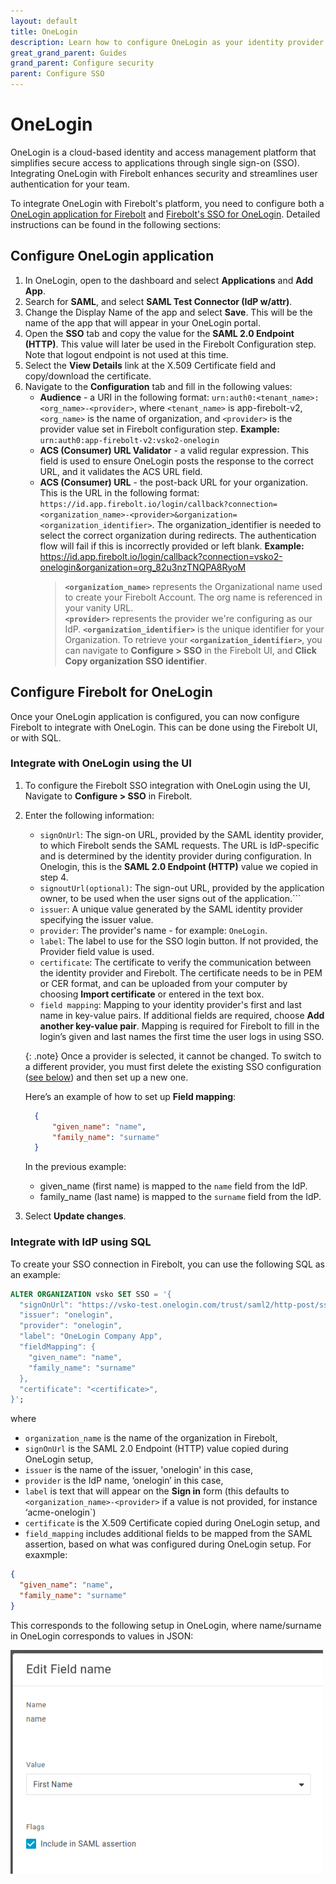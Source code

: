 ```yaml
---
layout: default
title: OneLogin
description: Learn how to configure OneLogin as your identity provider to work with SSO authentication for Firebolt. 
great_grand_parent: Guides
grand_parent: Configure security
parent: Configure SSO
---
```


# OneLogin

OneLogin is a cloud-based identity and access management platform that simplifies secure access to applications through single sign-on (SSO). Integrating OneLogin with Firebolt enhances security and streamlines user authentication for your team.

To integrate OneLogin with Firebolt's platform, you need to configure both a [OneLogin application for Firebolt](#configure-onelogin-application) and [Firebolt's SSO for OneLogin](#configure-firebolt-for-onelogin). Detailed instructions can be found in the following sections:

## Configure OneLogin application

1. In OneLogin, open to the dashboard and select **Applications** and **Add App**.
2. Search for **SAML**, and select **SAML Test Connector (IdP w/attr)**.
3. Change the Display Name of the app and select **Save**. This will be the name of the app that will appear in your OneLogin portal.
4. Open the **SSO** tab and copy the value for the **SAML 2.0 Endpoint (HTTP)**. This value will later be used in the Firebolt Configuration step. Note that logout endpoint is not used at this time.
5. Select the **View Details** link at the X.509 Certificate field and copy/download the certificate.
6. Navigate to the **Configuration** tab and fill in the following values:
    - **Audience** - a URI in the following format: `urn:auth0:<tenant_name>:<org_name>-<provider>`, where `<tenant_name>` is app-firebolt-v2, `<org_name>` is the name of organization, and `<provider>` is the provider value set in Firebolt configuration step. **Example:** `urn:auth0:app-firebolt-v2:vsko2-onelogin`
    - **ACS (Consumer) URL Validator** - a valid regular expression. This field is used to ensure OneLogin posts the response to the correct URL, and it validates the ACS URL field.
    - **ACS (Consumer) URL** - the post-back URL for your organization. This is the URL in the following format: `https://id.app.firebolt.io/login/callback?connection=<organization_name>-<provider>&organization=<organization_identifier>`. The organization_identifier is needed to select the correct organization during redirects. The authentication flow will fail if this is incorrectly provided or left blank. **Example:** https://id.app.firebolt.io/login/callback?connection=vsko2-onelogin&organization=org_82u3nzTNQPA8RyoM
        > **`<organization_name>`** represents the Organizational name used to create your Firebolt Account. The org name is referenced in your vanity URL.  
        > **`<provider>`** represents the provider we're configuring as our IdP.
        > **`<organization_identifier>`** is the unique identifier for your Organization. To retrieve your **`<organization_identifier>`**, you can navigate to **Configure > SSO** in the Firebolt UI, and **Click Copy organization SSO identifier**. 

## Configure Firebolt for OneLogin
Once your OneLogin application is configured, you can now configure Firebolt to integrate with OneLogin. This can be done using the Firebolt UI, or with SQL.

### Integrate with OneLogin using the UI
1. To configure the Firebolt SSO integration with OneLogin using the UI, Navigate to **Configure > SSO** in Firebolt.
2. Enter the following information:

    - ```signOnUrl```: The sign-on URL, provided by the SAML identity provider, to which Firebolt sends the SAML requests. The URL is IdP-specific and is determined by the identity provider during configuration. In Onelogin, this is the **SAML 2.0 Endpoint (HTTP)** value we copied in step 4. 
    - ```signoutUrl(optional)```: The sign-out URL, provided by the application owner, to be used when the user signs out of the application.```
    - ```issuer```: A unique value generated by the SAML identity provider specifying the issuer value.
    - ```provider```: The provider's name - for example: ```OneLogin```. 
    - ```label```: The label to use for the SSO login button. If not provided, the Provider field value is used. 
    - ```certificate```: The certificate to verify the communication between the identity provider and Firebolt. The certificate needs to be in PEM or CER format, and can be uploaded from your computer by choosing **Import certificate** or entered in the text box.
    - ```field mapping```: Mapping to your identity provider's first and last name in key-value pairs. If additional fields are required, choose **Add another key-value pair**. Mapping is           required for Firebolt to fill in the login’s given and last names the first time the user logs in using SSO. 

    {: .note}
    Once a provider is selected, it cannot be changed. To switch to a different provider, you must first delete the existing SSO configuration ([see below](#delete-sso)) and then set up a new       one.

    Here’s an example of how to set up **Field mapping**:

      ```json  
        {
            "given_name": "name",
            "family_name": "surname"
        }
      ```

   In the previous example:
     * given_name (first name) is mapped to the ```name``` field from the IdP.
     * family_name (last name) is mapped to the ```surname``` field from the IdP. 

3. Select **Update changes**.

### Integrate with IdP using SQL

To create your SSO connection in Firebolt, you can use the following SQL as an example:

```sql
ALTER ORGANIZATION vsko SET SSO = '{
  "signOnUrl": "https://vsko-test.onelogin.com/trust/saml2/http-post/sso/aa",
  "issuer": "onelogin",
  "provider": "onelogin",
  "label": "OneLogin Company App",
  "fieldMapping": {
    "given_name": "name",
    "family_name": "surname"
  },
  "certificate": "<certificate>",
}';
```

where
- ```organization_name``` is the name of the organization in Firebolt, 
- ```signOnUrl``` is the SAML 2.0 Endpoint (HTTP) value copied during OneLogin setup,
- ```issuer``` is the name of the issuer, 'onelogin' in this case, 
- ```provider``` is the IdP name, ‘onelogin’ in this case, 
- ```label``` is text that will appear on the **Sign in** form (this defaults to `<organization_name>-<provider>` if a value is not provided, for instance ‘acme-onelogin`) 
- ```certificate``` is the X.509 Certificate copied during OneLogin setup, and 
- ```field_mapping``` includes additional fields to be mapped from the SAML assertion, based on what was configured during OneLogin setup. For exaxmple:

```json
{
  "given_name": "name",
  "family_name": "surname"
}
```

This corresponds to the following setup in OneLogin, where name/surname in OneLogin corresponds to values in JSON:

<img src="../../../assets/images/onelogexample1.png" alt="Edit first name" width="500"/>
